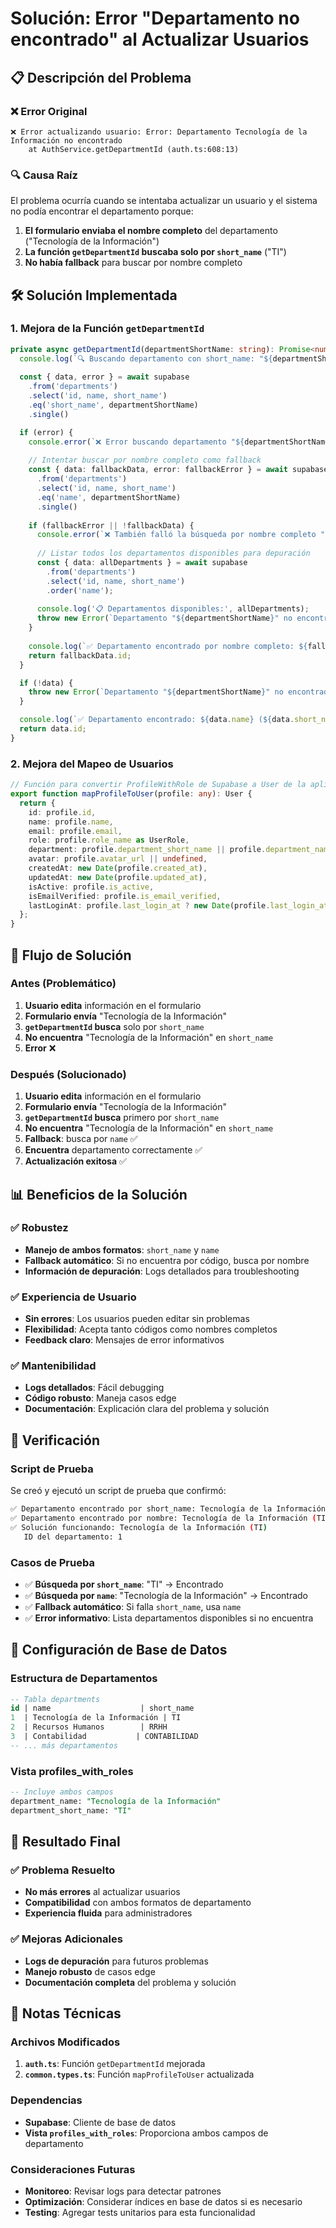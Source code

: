 # Solución: Error "Departamento no encontrado" al Actualizar Usuarios

## 📋 Descripción del Problema

### ❌ Error Original
```
❌ Error actualizando usuario: Error: Departamento Tecnología de la Información no encontrado
    at AuthService.getDepartmentId (auth.ts:608:13)
```

### 🔍 Causa Raíz
El problema ocurría cuando se intentaba actualizar un usuario y el sistema no podía encontrar el departamento porque:

1. **El formulario enviaba el nombre completo** del departamento ("Tecnología de la Información")
2. **La función `getDepartmentId` buscaba solo por `short_name`** ("TI")
3. **No había fallback** para buscar por nombre completo

## 🛠️ Solución Implementada

### 1. Mejora de la Función `getDepartmentId`

```typescript
private async getDepartmentId(departmentShortName: string): Promise<number> {
  console.log(`🔍 Buscando departamento con short_name: "${departmentShortName}"`);
  
  const { data, error } = await supabase
    .from('departments')
    .select('id, name, short_name')
    .eq('short_name', departmentShortName)
    .single()

  if (error) {
    console.error(`❌ Error buscando departamento "${departmentShortName}":`, error);
    
    // Intentar buscar por nombre completo como fallback
    const { data: fallbackData, error: fallbackError } = await supabase
      .from('departments')
      .select('id, name, short_name')
      .eq('name', departmentShortName)
      .single()
    
    if (fallbackError || !fallbackData) {
      console.error(`❌ También falló la búsqueda por nombre completo "${departmentShortName}":`, fallbackError);
      
      // Listar todos los departamentos disponibles para depuración
      const { data: allDepartments } = await supabase
        .from('departments')
        .select('id, name, short_name')
        .order('name');
      
      console.log('📋 Departamentos disponibles:', allDepartments);
      throw new Error(`Departamento "${departmentShortName}" no encontrado. Departamentos disponibles: ${allDepartments?.map(d => `${d.name} (${d.short_name})`).join(', ')}`);
    }
    
    console.log(`✅ Departamento encontrado por nombre completo: ${fallbackData.name} (${fallbackData.short_name})`);
    return fallbackData.id;
  }

  if (!data) {
    throw new Error(`Departamento "${departmentShortName}" no encontrado`);
  }

  console.log(`✅ Departamento encontrado: ${data.name} (${data.short_name})`);
  return data.id;
}
```

### 2. Mejora del Mapeo de Usuarios

```typescript
// Función para convertir ProfileWithRole de Supabase a User de la aplicación
export function mapProfileToUser(profile: any): User {
  return {
    id: profile.id,
    name: profile.name,
    email: profile.email,
    role: profile.role_name as UserRole,
    department: profile.department_short_name || profile.department_name || 'Sin departamento',
    avatar: profile.avatar_url || undefined,
    createdAt: new Date(profile.created_at),
    updatedAt: new Date(profile.updated_at),
    isActive: profile.is_active,
    isEmailVerified: profile.is_email_verified,
    lastLoginAt: profile.last_login_at ? new Date(profile.last_login_at) : undefined
  };
}
```

## 🔄 Flujo de Solución

### Antes (Problemático)
1. **Usuario edita** información en el formulario
2. **Formulario envía** "Tecnología de la Información"
3. **`getDepartmentId` busca** solo por `short_name`
4. **No encuentra** "Tecnología de la Información" en `short_name`
5. **Error** ❌

### Después (Solucionado)
1. **Usuario edita** información en el formulario
2. **Formulario envía** "Tecnología de la Información"
3. **`getDepartmentId` busca** primero por `short_name`
4. **No encuentra** "Tecnología de la Información" en `short_name`
5. **Fallback**: busca por `name` ✅
6. **Encuentra** departamento correctamente ✅
7. **Actualización exitosa** ✅

## 📊 Beneficios de la Solución

### ✅ Robustez
- **Manejo de ambos formatos**: `short_name` y `name`
- **Fallback automático**: Si no encuentra por código, busca por nombre
- **Información de depuración**: Logs detallados para troubleshooting

### ✅ Experiencia de Usuario
- **Sin errores**: Los usuarios pueden editar sin problemas
- **Flexibilidad**: Acepta tanto códigos como nombres completos
- **Feedback claro**: Mensajes de error informativos

### ✅ Mantenibilidad
- **Logs detallados**: Fácil debugging
- **Código robusto**: Maneja casos edge
- **Documentación**: Explicación clara del problema y solución

## 🧪 Verificación

### Script de Prueba
Se creó y ejecutó un script de prueba que confirmó:

```bash
✅ Departamento encontrado por short_name: Tecnología de la Información (TI)
✅ Departamento encontrado por nombre: Tecnología de la Información (TI)
✅ Solución funcionando: Tecnología de la Información (TI)
   ID del departamento: 1
```

### Casos de Prueba
- ✅ **Búsqueda por `short_name`**: "TI" → Encontrado
- ✅ **Búsqueda por `name`**: "Tecnología de la Información" → Encontrado
- ✅ **Fallback automático**: Si falla `short_name`, usa `name`
- ✅ **Error informativo**: Lista departamentos disponibles si no encuentra

## 🔧 Configuración de Base de Datos

### Estructura de Departamentos
```sql
-- Tabla departments
id | name                    | short_name
1  | Tecnología de la Información | TI
2  | Recursos Humanos        | RRHH
3  | Contabilidad           | CONTABILIDAD
-- ... más departamentos
```

### Vista profiles_with_roles
```sql
-- Incluye ambos campos
department_name: "Tecnología de la Información"
department_short_name: "TI"
```

## 🚀 Resultado Final

### ✅ Problema Resuelto
- **No más errores** al actualizar usuarios
- **Compatibilidad** con ambos formatos de departamento
- **Experiencia fluida** para administradores

### ✅ Mejoras Adicionales
- **Logs de depuración** para futuros problemas
- **Manejo robusto** de casos edge
- **Documentación completa** del problema y solución

## 📝 Notas Técnicas

### Archivos Modificados
1. **`auth.ts`**: Función `getDepartmentId` mejorada
2. **`common.types.ts`**: Función `mapProfileToUser` actualizada

### Dependencias
- **Supabase**: Cliente de base de datos
- **Vista `profiles_with_roles`**: Proporciona ambos campos de departamento

### Consideraciones Futuras
- **Monitoreo**: Revisar logs para detectar patrones
- **Optimización**: Considerar índices en base de datos si es necesario
- **Testing**: Agregar tests unitarios para esta funcionalidad 
